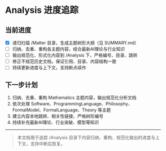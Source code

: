 # Analysis 进度追踪

## 当前进度

- [x] 递归扫描 /Matter 目录，生成主题树形大纲（见 SUMMARY.md）
- [ ] 归纳、去重、重构各主题内容，结合最新AI理论与行业知识
- [ ] 输出规范化、形式化内容到 /Analysis 下，严格编号、目录、跳转
- [ ] 修正不规范历史文档，保证引用、目录、内容结构一致
- [ ] 持续更新进度与上下文，支持断点续作

## 下一步计划

1. 归纳、去重、重构 Mathematics 主题内容，输出规范化分析文档
2. 依次处理 Software、ProgrammingLanguage、Philosophy、FormalModel、FormalLanguage、Theory 等主题
3. 建立内容本地跳转、相关性链接、严格树形编号
4. 持续补充最新AI理论、行业突破、模型等知识

---

> 本文档用于追踪 /Analysis 目录下内容归纳、重构、规范化输出的进度与上下文，支持中断后恢复。
